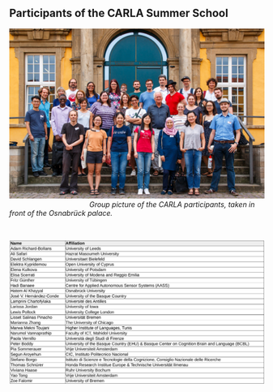 ## Participants of the CARLA Summer School

![Group picture of CARLA Participants](../files/pictures/CARLA_SS_group_photo.jpg)
&emsp;&emsp;&emsp;&emsp;&emsp;&emsp;&emsp;&emsp;&emsp;&emsp;&emsp;
_Group picture of the CARLA participants, taken in front of the Osnabrück palace._

<br>

![List of Participants](../files/pictures/CARLA_SS_participants.png)

